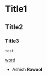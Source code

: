 # Title1
## Title2
### Title3
```
test
```
 [word](https://github.com/ashish-14/ashishtest/new/master)
* Ashish
 **Rawool**
